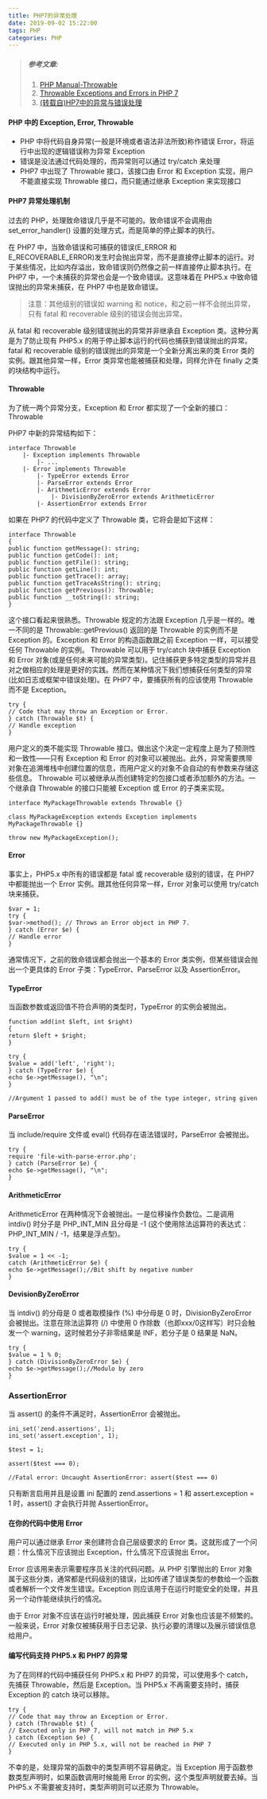 ```yaml
---
title: PHP7的异常处理
date: 2019-09-02 15:22:00
tags: PHP
categories: PHP
---
```

> ##### 参考文章:
> 1. [PHP Manual-Throwable](https://www.php.net/manual/en/class.throwable.php)
> 2. [Throwable Exceptions and Errors in PHP 7](https://trowski.com/2015/06/24/throwable-exceptions-and-errors-in-php7/)
> 3. [(转载自)HP7中的异常与错误处理](https://novnan.github.io/PHP/throwable-exceptions-and-errors-in-php7/)

#### PHP 中的 Exception, Error, Throwable
- PHP 中将代码自身异常(一般是环境或者语法非法所致)称作错误 Error，将运行中出现的逻辑错误称为异常 Exception
- 错误是没法通过代码处理的，而异常则可以通过 try/catch 来处理
- PHP7 中出现了 Throwable 接口，该接口由 Error 和 Exception 实现，用户不能直接实现 Throwable 接口，而只能通过继承 Exception 来实现接口

#### PHP7 异常处理机制
过去的 PHP，处理致命错误几乎是不可能的。致命错误不会调用由 set_error_handler() 设置的处理方式，而是简单的停止脚本的执行。

在 PHP7 中，当致命错误和可捕获的错误(E_ERROR 和 E_RECOVERABLE_ERROR)发生时会抛出异常，而不是直接停止脚本的运行。对于某些情况，比如内存溢出，致命错误则仍然像之前一样直接停止脚本执行。在 PHP7 中，一个未捕获的异常也会是一个致命错误。这意味着在 PHP5.x 中致命错误抛出的异常未捕获，在 PHP7 中也是致命错误。

> 注意：其他级别的错误如 warning 和 notice，和之前一样不会抛出异常，只有 fatal 和 recoverable 级别的错误会抛出异常。

从 fatal 和 recoverable 级别错误抛出的异常并非继承自 Exception 类。这种分离是为了防止现有 PHP5.x 的用于停止脚本运行的代码也捕获到错误抛出的异常。fatal 和 recoverable 级别的错误抛出的异常是一个全新分离出来的类 Error 类的实例。跟其他异常一样，Error 类异常也能被捕获和处理，同样允许在 finally 之类的块结构中运行。

#### Throwable
为了统一两个异常分支，Exception 和 Error 都实现了一个全新的接口：Throwable

PHP7 中新的异常结构如下：

```
interface Throwable
    |- Exception implements Throwable
        |- ...
    |- Error implements Throwable
        |- TypeError extends Error
        |- ParseError extends Error
        |- ArithmeticError extends Error
            |- DivisionByZeroError extends ArithmeticError
        |- AssertionError extends Error
```
如果在 PHP7 的代码中定义了 Throwable 类，它将会是如下这样：

```
interface Throwable
{
public function getMessage(): string;
public function getCode(): int;
public function getFile(): string;
public function getLine(): int;
public function getTrace(): array;
public function getTraceAsString(): string;
public function getPrevious(): Throwable;
public function __toString(): string;
}
```

这个接口看起来很熟悉。Throwable 规定的方法跟 Exception 几乎是一样的。唯一不同的是 Throwable::getPrevious() 返回的是 Throwable 的实例而不是 Exception 的。Exception 和 Error 的构造函数跟之前 Exception 一样，可以接受任何 Throwable 的实例。
Throwable 可以用于 try/catch 块中捕获 Exception 和 Error 对象(或是任何未来可能的异常类型)。记住捕获更多特定类型的异常并且对之做相应的处理是更好的实践。然而在某种情况下我们想捕获任何类型的异常(比如日志或框架中错误处理)。在 PHP7 中，要捕获所有的应该使用 Throwable 而不是 Exception。

```
try {
// Code that may throw an Exception or Error.
} catch (Throwable $t) {
// Handle exception
}
```

用户定义的类不能实现 Throwable 接口。做出这个决定一定程度上是为了预测性和一致性——只有 Exception 和 Error 的对象可以被抛出。此外，异常需要携带对象在追溯堆栈中创建位置的信息，而用户定义的对象不会自动的有参数来存储这些信息。
Throwable 可以被继承从而创建特定的包接口或者添加额外的方法。一个继承自 Throwable 的接口只能被 Exception 或 Error 的子类来实现。

```
interface MyPackageThrowable extends Throwable {}

class MyPackageException extends Exception implements MyPackageThrowable {}

throw new MyPackageException();
```

#### Error
事实上，PHP5.x 中所有的错误都是 fatal 或 recoverable 级别的错误，在 PHP7 中都能抛出一个 Error 实例。跟其他任何异常一样，Error 对象可以使用 try/catch 块来捕获。

```
$var = 1;
try {
$var->method(); // Throws an Error object in PHP 7.
} catch (Error $e) {
// Handle error
}
```

通常情况下，之前的致命错误都会抛出一个基本的 Error 类实例，但某些错误会抛出一个更具体的 Error 子类：TypeError、ParseError 以及 AssertionError。

#### TypeError
当函数参数或返回值不符合声明的类型时，TypeError 的实例会被抛出。

```
function add(int $left, int $right)
{
return $left + $right;
}

try {
$value = add('left', 'right');
} catch (TypeError $e) {
echo $e->getMessage(), "\n";
}

//Argument 1 passed to add() must be of the type integer, string given
```

#### ParseError
当 include/require 文件或 eval() 代码存在语法错误时，ParseError 会被抛出。

```
try {
require 'file-with-parse-error.php';
} catch (ParseError $e) {
echo $e->getMessage(), "\n";
}
```
#### ArithmeticError
ArithmeticError 在两种情况下会被抛出。一是位移操作负数位。二是调用 intdiv() 时分子是 PHP_INT_MIN 且分母是 -1 (这个使用除法运算符的表达式：PHP_INT_MIN / -1，结果是浮点型)。

```
try {
$value = 1 << -1;
catch (ArithmeticError $e) {
echo $e->getMessage();//Bit shift by negative number
}
```
#### DevisionByZeroError
当 intdiv() 的分母是 0 或者取模操作 (%) 中分母是 0 时，DivisionByZeroError 会被抛出。注意在除法运算符 (/) 中使用 0 作除数（也即xxx/0这样写）时只会触发一个 warning，这时候若分子非零结果是 INF，若分子是 0 结果是 NaN。

```
try {
$value = 1 % 0;
} catch (DivisionByZeroError $e) {
echo $e->getMessage();//Modulo by zero
}
```
### AssertionError
当 assert() 的条件不满足时，AssertionError 会被抛出。

```
ini_set('zend.assertions', 1);
ini_set('assert.exception', 1);

$test = 1;

assert($test === 0);

//Fatal error: Uncaught AssertionError: assert($test === 0)
```

只有断言启用并且是设置 ini 配置的 zend.assertions = 1 和 assert.exception = 1 时，assert() 才会执行并抛 AssertionError。

#### 在你的代码中使用 Error
用户可以通过继承 Error 来创建符合自己层级要求的 Error 类。这就形成了一个问题：什么情况下应该抛出 Exception，什么情况下应该抛出 Error。

Error 应该用来表示需要程序员关注的代码问题。从 PHP 引擎抛出的 Error 对象属于这些分类，通常都是代码级别的错误，比如传递了错误类型的参数给一个函数或者解析一个文件发生错误。Exception 则应该用于在运行时能安全的处理，并且另一个动作能继续执行的情况。

由于 Error 对象不应该在运行时被处理，因此捕获 Error 对象也应该是不频繁的。一般来说，Error 对象仅被捕获用于日志记录、执行必要的清理以及展示错误信息给用户。

#### 编写代码支持 PHP5.x 和 PHP7 的异常
为了在同样的代码中捕获任何 PHP5.x 和 PHP7 的异常，可以使用多个 catch，先捕获 Throwable，然后是 Exception。当 PHP5.x 不再需要支持时，捕获 Exception 的 catch 块可以移除。

```
try {
// Code that may throw an Exception or Error.
} catch (Throwable $t) {
// Executed only in PHP 7, will not match in PHP 5.x
} catch (Exception $e) {
// Executed only in PHP 5.x, will not be reached in PHP 7
}
```
不幸的是，处理异常的函数中的类型声明不容易确定。当 Exception 用于函数参数类型声明时，如果函数调用时候能用 Error 的实例，这个类型声明就要去掉。当 PHP5.x 不需要被支持时，类型声明则可以还原为 Throwable。
